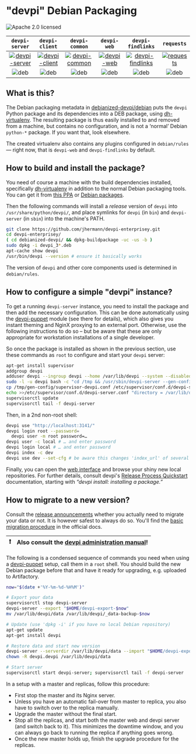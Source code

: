 # "devpi" Debian Packaging

![Apache 2.0 licensed](http://img.shields.io/badge/license-Apache_2.0-red.svg)

| `devpi-server` | `devpi-client` | `devpi-common` | `devpi-web` | `devpi-findlinks` | `requests` |
|:---:|:---:|:---:|:---:|:---:|:---:|
| [![devpi-server](http://img.shields.io/pypi/v/devpi-server.svg)](https://pypi.python.org/pypi/devpi-server/) | [![devpi-client](http://img.shields.io/pypi/v/devpi-client.svg)](https://pypi.python.org/pypi/devpi-client/) | [![devpi-common](http://img.shields.io/pypi/v/devpi-common.svg)](https://pypi.python.org/pypi/devpi-common/) | [![devpi-web](http://img.shields.io/pypi/v/devpi-web.svg)](https://pypi.python.org/pypi/devpi-web/) | [![devpi-findlinks](http://img.shields.io/pypi/v/devpi-findlinks.svg)](https://pypi.python.org/pypi/devpi-findlinks/) | [![requests](http://img.shields.io/pypi/v/requests.svg)](https://pypi.python.org/pypi/requests/) |
| ![deb](http://img.shields.io/badge/deb-v3.0.2-d80854.svg) | ![deb](http://img.shields.io/badge/deb-v2.5.0-d80854.svg) | ![deb](http://img.shields.io/badge/deb-v2.0.8-d80854.svg) | ![deb](http://img.shields.io/badge/deb-v3.0.0-d80854.svg) | ![deb](http://img.shields.io/badge/deb-v1.0.1-d80854.svg) | ![deb](http://img.shields.io/badge/deb-v2.9.1-d80854.svg) |


## What is this?

The Debian packaging metadata in
[debianized-devpi/debian](https://github.com/jhermann/devpi-enterprisey/tree/master/debianized-devpi/debian)
puts the `devpi` Python package and its dependencies into a DEB package,
using [dh-virtualenv](https://github.com/spotify/dh-virtualenv).
The resulting package is thus easily installed to and removed from a machine, but contains no configuration,
and is not a ‘normal’ Debian `python-*` package. If you want that, look elsewhere.

The created virtualenv also contains any plugins configured in `debian/rules`
— right now, that is `devpi-web` and `devpi-findlinks` by default.


## How to build and install the package?

You need of course a machine with the build dependencies installed, specifically
[dh-virtualenv](https://github.com/spotify/dh-virtualenv) in addition to the normal Debian packaging tools.
You can get it from [this PPA](https://launchpad.net/~dh-virtualenv/+archive/ubuntu/stable)
or [Debian packages](https://packages.debian.org/source/sid/dh-virtualenv).

Then the following commands will install a *release* version of `devpi` into `/usr/share/python/devpi/`, and place symlinks
for `devpi` (in `bin`) and `devpi-server` (in `sbin`) into the machine's PATH.

```sh
git clone https://github.com/jhermann/devpi-enterprisey.git
cd devpi-enterprisey/
( cd debianized-devpi/ && dpkg-buildpackage -uc -us -b )
sudo dpkg -i devpi_3*.deb
apt-cache show devpi
/usr/bin/devpi --version # ensure it basically works
```

The version of `devpi` and other core components used is determined in `debian/rules`.


## How to configure a simple "devpi" instance?

To get a running `devpi-server` instance, you need to install the package and then add the necessary configuration.
This can be done automatically using the [devpi-puppet](https://github.com/jhermann/devpi-puppet) module (see there for details), which also gives you instant theming and NginX proxying to an external port.
Otherwise, use the following instructions to do so
– but be aware that these are only appropriate for workstation installations of a single developer.

So once the package is installed as shown in the previous section,
use these commands as `root` to configure and start your `devpi` server:

```sh
apt-get install supervisor
addgroup devpi
adduser devpi --ingroup devpi --home /var/lib/devpi --system --disabled-password
sudo -l -u devpi bash -c "cd /tmp && /usr/sbin/devpi-server --gen-config"
cp /tmp/gen-config/supervisor-devpi.conf /etc/supervisor/conf.d/devpi-server.conf
echo >>/etc/supervisor/conf.d/devpi-server.conf "directory = /var/lib/devpi"
supervisorctl update
supervisorctl tail -f devpi-server
```

Then, in a 2nd non-root shell:

```sh
devpi use "http://localhost:3141/"
devpi login root --password=
  devpi user -m root password=…
devpi user -c local # … and enter password
devpi login local # … and enter password
devpi index -c dev
devpi use dev --set-cfg # be aware this changes 'index_url' of several configs in your $HOME
```

Finally, you can open the [web interface](http://localhost:3141/) and browse your shiny new local repositories.
For further details, consult devpi's
[Release Process Quickstart](http://doc.devpi.net/latest/quickstart-releaseprocess.html)
documentation, starting with *“devpi install: installing a package.”*


## How to migrate to a new version?

Consult the [release announcements](https://groups.google.com/forum/#!searchin/devpi-dev/releases|sort:date)
whether you actually need to migrate your data or not.
It is however safest to always do so.
You'll find the
[basic migration procedure](http://doc.devpi.net/latest/quickstart-server.html#versioning-exporting-and-importing-server-state)
in the official docs.

:exclamation: | Also consult the [devpi administration manual](http://doc.devpi.net/3.0/adminman/)!
----: | :----

The following is a condensed sequence of commands
you need when using a [devpi-puppet](https://github.com/jhermann/devpi-puppet) setup,
call them in a `root` shell. You should build the new Debian package before that and
have it ready for upgrading, e.g. uploaded to Artifactory.

```sh
now="$(date +'%Y-%m-%d-%H%M')"

# Export your data
supervisorctl stop devpi-server
devpi-server --export "$HOME/devpi-export-$now"
mv /var/lib/devpi/data /var/lib/devpi/_data-backup-$now

# Update (use 'dpkg -i' if you have no local Debian repository)
apt-get update
apt-get install devpi

# Restore data and start new version
devpi-server --serverdir /var/lib/devpi/data --import "$HOME/devpi-export-$now"
chown -R devpi.devpi /var/lib/devpi/data

# Start server
supervisorctl start devpi-server; supervisorctl tail -f devpi-server
```

In a setup with a master and replicas, follow this procedure:

* First stop the master and its Nginx server.
* Unless you have an automatic fail-over from master to replica, you also have to switch over to the replica manually.
* Upgrade the master without the final start.
* Stop all the replicas, and start both the master web and devpi server (and switch back to it). This minimizes the downtime window, and you can always go back to running the replica if anything goes wrong.
* Once the new master holds up, finish the upgrade procedure for the replicas.
